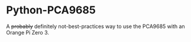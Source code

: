 # Python-PCA9685

A ~~probably~~ definitely not-best-practices way to use the PCA9685 with an Orange Pi Zero 3.